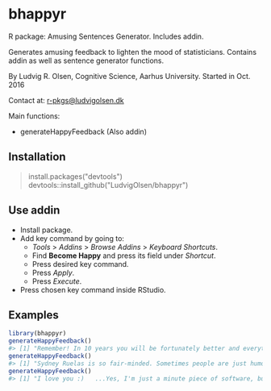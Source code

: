 
<!-- README.md is generated from README.Rmd. Please edit that file -->
bhappyr
=======

R package: Amusing Sentences Generator. Includes addin.

Generates amusing feedback to lighten the mood of statisticians. Contains addin as well as sentence generator functions.

By Ludvig R. Olsen,
Cognitive Science, Aarhus University.
Started in Oct. 2016

Contact at: <r-pkgs@ludvigolsen.dk>

Main functions:

-   generateHappyFeedback (Also addin)

Installation
------------

> install.packages("devtools")
> devtools::install\_github("LudvigOlsen/bhappyr")

Use addin
---------

-   Install package.
-   Add key command by going to:
    -   *Tools* &gt; *Addins* &gt; *Browse Addins* &gt; *Keyboard Shortcuts*.
    -   Find **Become Happy** and press its field under *Shortcut*.
    -   Press desired key command.
    -   Press *Apply*.
    -   Press *Execute*.
-   Press chosen key command inside RStudio.

Examples
--------

``` r
library(bhappyr)
generateHappyFeedback()
#> [1] "Remember! In 10 years you will be fortunately better and everything will significantly be generated by creative artificial intelligence anyway. ;)"
generateHappyFeedback()
#> [1] "Sydney Ruelas is so fair-minded. Sometimes people are just humorous!"
generateHappyFeedback()
#> [1] "I love you :)   ...Yes, I'm just a minute piece of software, but I have qualia too!"
```
